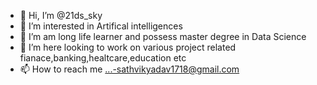 - 👋 Hi, I’m @21ds_sky
- 👀 I’m interested in Artifical intelligences
- 🌱 I’m am long life learner and possess master degree in Data Science
- 💞️ I’m here looking to work on various project related fianace,banking,healtcare,education etc
- 📫 How to reach me ...-sathvikyadav1718@gmail.com

<!---
Ds-Sky21/Ds-Sky21 is a ✨ special ✨ repository because its `README.md` (this file) appears on your GitHub profile.
You can click the Preview link to take a look at your changes.
--->
